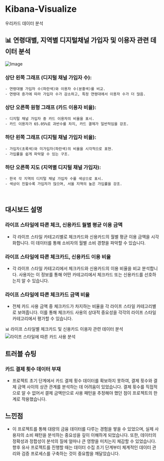 # Kibana-Visualize
우리카드 데이터 분석

## :bar_chart: 연령대별, 지역별 디지털채널 가입자 및 이용자 관련 데이터 분석
   ![Image](https://github.com/user-attachments/assets/5096f2e3-6f88-4529-a2b4-1a81a09ffdd7)

### 상단 왼쪽 그래프 (디지털 채널 가입자 수):

    - 연령대별 가입자 수(파란색)와 이용자 수(분홍색)를 비교.
    - 연령대 증가에 따라 가입자 수가 감소하고, 특정 연령대에서 이용자 수가 더 많음.

### 상단 오른쪽 원형 그래프 (카드 이용자 비율):

    - 디지털 채널 가입자 중 카드 이용자의 비율을 표시.
    - 카드 이용자가 65.05%로 과반수를 차지, 카드 결제가 일반적임을 강조.

### 하단 왼쪽 그래프 (디지털 채널 가입자 비율):

    - 가입자(초록색)와 미가입자(파란색)의 비율을 시각적으로 표현.
    - 가입률을 쉽게 파악할 수 있는 구조.

### 하단 오른쪽 지도 (지역별 디지털 채널 가입자):

    - 한국 각 지역의 디지털 채널 가입자 수를 색상으로 표시.
    - 색상이 진할수록 가입자가 많으며, 서울 지역의 높은 가입률을 강조.
<br>

## 대시보드 설명

### 라이프 스타일에 따른 체크, 신용카드 월별 평균 이용 금액
- 각 라이프 스타일 카테고리별로 체크카드와 신용카드의 월별 평균 이용 금액을 시각화합니다. 이 데이터를 통해 소비자의 월별 소비 경향을 파악할 수 있습니다.

### 라이프 스타일에 따른 체크카드, 신용카드 이용 비율
- 각 라이프 스타일 카테고리에서 체크카드와 신용카드의 이용 비율을 비교 분석합니다. 사용자는 이 정보를 통해 어떤 카테고리에서 체크카드 또는 신용카드를 선호하는지 알 수 있습니다.

### 라이프 스타일에 따른 체크카드 금액 비율
- 전체 카드 사용 금액 중 체크카드가 차지하는 비율을 각 라이프 스타일 카테고리별로 보여줍니다. 이를 통해 체크카드 사용의 상대적 중요성을 각각의 라이프 스타일 카테고리에서 평가할 수 있습니다.

:bar_chart: 라이프 스타일별 체크카드 및 신용카드 이용자 관련 데이터 분석
   ![라이프 스타일에 따른 카드 사용 분석](https://github.com/user-attachments/assets/89fb6116-36be-49dd-87cb-ea397d519ffb)
## 트러블 슈팅

### 카드 결제 횟수 데이터 부재
- 프로젝트 초기 단계에서 카드 결제 횟수 데이터를 확보하지 못하여, 결제 횟수와 결제 금액 사이의 상관 관계를 분석하는 데 어려움이 있었습니다. 결제 횟수를 직접적으로 알 수 없어서 결제 금액만으로 사용 패턴을 추정해야 했던 점이 프로젝트의 한계로 작용했습니다.


## 느낀점
- 이 프로젝트를 통해 대량의 금융 데이터를 다루는 경험을 쌓을 수 있었으며, 실제 사용자의 소비 패턴을 분석하는 중요성을 깊이 이해하게 되었습니다. 또한, 데이터의 정확성과 정합성이 분석의 질에 얼마나 큰 영향을 미치는지 체감할 수 있었습니다. 향후 유사 프로젝트를 진행할 때는 데이터 수집 초기 단계부터 체계적인 데이터 관리와 검증 프로세스를 구축하는 것이 중요함을 깨달았습니다.

